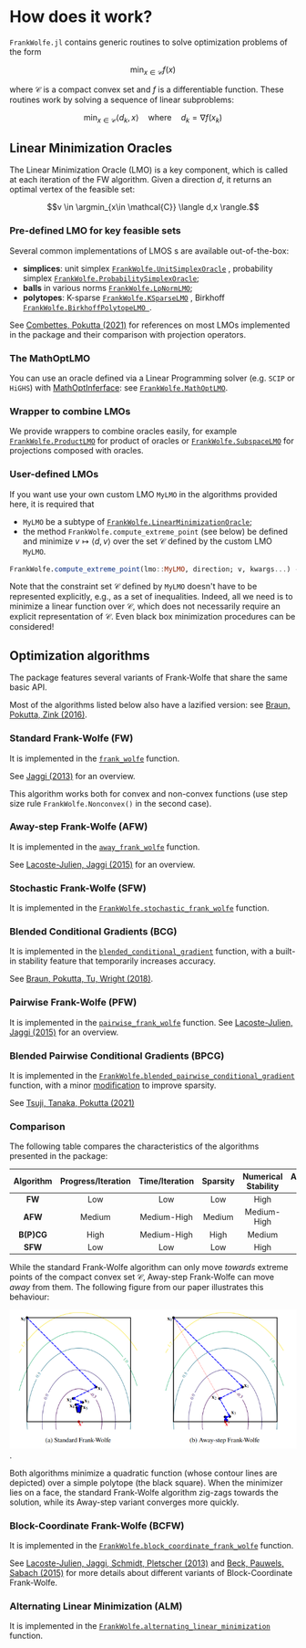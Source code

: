 # How does it work?

`FrankWolfe.jl` contains generic routines to solve optimization problems of the form

```math
\min_{x \in \mathcal{C}} f(x)
```

where $\mathcal{C}$ is a compact convex set and $f$ is a differentiable function.
These routines work by solving a sequence of linear subproblems:

```math
\min_{x \in \mathcal{C}} \langle d_k, x \rangle \quad \text{where} \quad d_k = \nabla f(x_k)
```

## Linear Minimization Oracles

The Linear Minimization Oracle (LMO) is a key component, which is called at each iteration of the FW algorithm. Given a direction $d$, it returns an optimal vertex of the feasible set:

```math
v \in \argmin_{x\in \mathcal{C}} \langle d,x \rangle.
```


### Pre-defined LMO for key feasible sets

Several common implementations of LMOS s are available out-of-the-box:

- **simplices**: unit simplex [`FrankWolfe.UnitSimplexOracle`](@ref) , probability simplex [`FrankWolfe.ProbabilitySimplexOracle`](@ref);
- **balls** in various norms [`FrankWolfe.LpNormLMO`](@ref);
- **polytopes**: K-sparse [`FrankWolfe.KSparseLMO`](@ref) , Birkhoff [`FrankWolfe.BirkhoffPolytopeLMO `](@ref).
  
See [Combettes, Pokutta (2021)](https://arxiv.org/abs/2101.10040) for references on most LMOs implemented in the package and their comparison with projection operators.

### The MathOptLMO
You can use an oracle defined via a Linear Programming solver (e.g. `SCIP` or `HiGHS`) with [MathOptInferface](https://github.com/jump-dev/MathOptInterface.jl): see [`FrankWolfe.MathOptLMO`](@ref).

### Wrapper to combine LMOs
We provide wrappers to combine oracles easily, for example [`FrankWolfe.ProductLMO`](@ref) for product of oracles or [`FrankWolfe.SubspaceLMO`](@ref) for projections composed with oracles.

### User-defined LMOs
If you want use your own custom LMO `MyLMO` in the algorithms provided here, it
is required that
* `MyLMO` be a subtype of [`FrankWolfe.LinearMinimizationOracle`](@ref);
* the method `FrankWolfe.compute_extreme_point` (see below) be defined and minimize $v \mapsto \langle d, v \rangle$ over the set $\mathcal{C}$ defined by the custom LMO `MyLMO`.
```julia
FrankWolfe.compute_extreme_point(lmo::MyLMO, direction; v, kwargs...) -> v
```

Note that the constraint set $\mathcal{C}$ defined by `MyLMO` doesn't have to be represented explicitly, e.g., as a set of inequalities.
Indeed, all we need is to minimize a linear function over $\mathcal{C}$, which does not necessarily require an explicit representation of $\mathcal{C}$.
Even black box minimization procedures can be considered!


## Optimization algorithms

The package features several variants of Frank-Wolfe that share the same basic API.

Most of the algorithms listed below also have a lazified version: see [Braun, Pokutta, Zink (2016)](https://arxiv.org/abs/1610.05120).

### Standard Frank-Wolfe (FW)

It is implemented in the [`frank_wolfe`](@ref) function.

See [Jaggi (2013)](http://proceedings.mlr.press/v28/jaggi13.html) for an overview.

This algorithm works both for convex and non-convex functions (use step size rule `FrankWolfe.Nonconvex()` in the second case).

### Away-step Frank-Wolfe (AFW)

It is implemented in the [`away_frank_wolfe`](@ref) function.

See [Lacoste-Julien, Jaggi (2015)](https://arxiv.org/abs/1511.05932) for an overview.

### Stochastic Frank-Wolfe (SFW)

It is implemented in the [`FrankWolfe.stochastic_frank_wolfe`](@ref) function.

### Blended Conditional Gradients (BCG)

It is implemented in the [`blended_conditional_gradient`](@ref) function, with a built-in stability feature that temporarily increases accuracy.

See [Braun, Pokutta, Tu, Wright (2018)](https://arxiv.org/abs/1805.07311).

### Pairwise Frank-Wolfe (PFW)

It is implemented in the [`pairwise_frank_wolfe`](@ref) function.
See [Lacoste-Julien, Jaggi (2015)](https://arxiv.org/abs/1511.05932) for an overview.

### Blended Pairwise Conditional Gradients (BPCG)

It is implemented in the [`FrankWolfe.blended_pairwise_conditional_gradient`](@ref) function, with a minor [modification](https://hackmd.io/@spokutta/B14MTMsLF) to improve sparsity.

See [Tsuji, Tanaka, Pokutta (2021)](https://arxiv.org/abs/2110.12650)

### Comparison

The following table compares the characteristics of the algorithms presented in the package:

| Algorithm | Progress/Iteration | Time/Iteration | Sparsity | Numerical Stability | Active Set | Lazifiable |
| :-: | :-: | :-: | :-: | :-: | :-: | :-: |
| **FW** | Low | Low | Low | High | No | Yes |
| **AFW** | Medium | Medium-High | Medium | Medium-High | Yes | Yes |
| **B(P)CG** | High | Medium-High | High | Medium | Yes | By design |
| **SFW** | Low | Low | Low | High | No | No |

While the standard Frank-Wolfe algorithm can only move _towards_ extreme points of the compact convex set $\mathcal{C}$, Away-step Frank-Wolfe can move _away_ from them. The following figure from our paper illustrates this behaviour:

![FW vs AFW](./fw_vs_afw.PNG).

Both algorithms minimize a quadratic function (whose contour lines are depicted) over a simple polytope (the black square). When the minimizer lies on a face, the standard Frank-Wolfe algorithm zig-zags towards the solution, while its Away-step variant converges more quickly.


### Block-Coordinate Frank-Wolfe (BCFW)

It is implemented in the [`FrankWolfe.block_coordinate_frank_wolfe`](@ref) function.

See [Lacoste-Julien, Jaggi, Schmidt, Pletscher (2013)](https://arxiv.org/abs/1207.4747)
and [Beck, Pauwels, Sabach (2015)](https://arxiv.org/abs/1502.03716) for more details about different variants of Block-Coordinate Frank-Wolfe.

### Alternating Linear Minimization (ALM)

It is implemented in the [`FrankWolfe.alternating_linear_minimization`](@ref) function.
